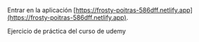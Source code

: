 Entrar en la aplicación [https://frosty-poitras-586dff.netlify.app](https://frosty-poitras-586dff.netlify.app).

Ejercicio de práctica del curso de udemy